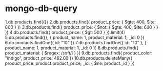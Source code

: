 # mongo-db-query

1.db.products.find({})
2.db.products.find({
  product_price: { $gte: 400, $lte: 800 }
})
3.db.products.find({
  product_price: { $not: { $gte: 400, $lte: 600 } }
})
4.db.products.find({
  product_price: { $gt: 500 }
}).limit(4)
5.db.products.find({}, { product_name: 1, product_material: 1, _id: 0 })
6.db.products.findOne({ id: "10" })
7.db.products.findOne({ id: "10" }, { product_name: 1, product_material: 1, _id: 0 })
8.db.products.find({ product_material: { $regex: /soft/i } })
9.db.products.find({
  product_color: "indigo",
  product_price: 492.00
})
10.db.products.deleteMany({
    product_price: product.product_price,
    _id: { $ne: product._id }
  })
